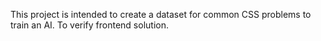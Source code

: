 This project is intended to create a dataset for common CSS problems to train an AI.
To verify frontend solution.

